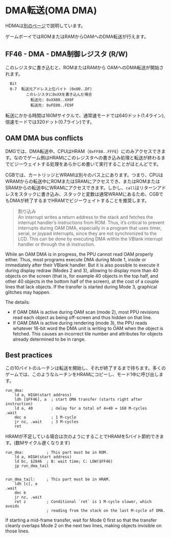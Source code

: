 # DMA転送(OMA DMA)

HDMAは[別のページ](../../cgb/hdma.md)で説明しています。

ゲームボーイではROMまたはRAMからOAMへのDMA転送が行えます。

## FF46 - DMA - DMA制御レジスタ (R/W)

このレジスタに書き込むと、ROMまたはRAMから OAMへのDMA転送が開始されます。

```
  Bit
  0-7  転送元アドレス上位バイト (0x00..DF)
         このレジスタに0xXXを書き込んだ場合
           転送元: 0xXX00..XX9F
           転送先: 0xFE00..FE9F
```

転送にかかる時間は160Mサイクルで、通常速モードでは640ドット(1.4ライン), 倍速モードでは320ドット(0.7ライン)です。

## OAM DMA bus conflicts

DMGでは、DMA転送中、CPUはHRAM（`0xFF80..FFFE`）にのみアクセスできます。なのでゲーム側はHRAMにこのレジスタへの書き込み処理と転送が終わるまでビジーウェイトする処理をあらかじめ書いて実行することがほとんどです。

CGBでは、カートリッジとWRAMは別々のバス上にあります。つまり、CPUはWRAMからの転送中にROMまたはSRAMにアクセスでき、またはROMまたはSRAMからの転送中にWRAMにアクセスできます。しかし、`call`はリターンアドレスをスタックに書き込み、スタックと変数は通常WRAMにあるため、CGBでもDMAが終了するまでHRAMでビジーウェイトすることを推奨します。

> 割り込み  
> An interrupt writes a return address to the stack and fetches the interrupt handler’s instructions from ROM. Thus, it’s critical to prevent interrupts during OAM DMA, especially in a program that uses timer, serial, or joypad interrupts, since they are not synchronized to the LCD. This can be done by executing DMA within the VBlank interrupt handler or through the di instruction.

While an OAM DMA is in progress, the PPU cannot read OAM properly either. Thus, most programs execute DMA during Mode 1, inside or immediately after their VBlank handler. But it is also possible to execute it during display redraw (Modes 2 and 3), allowing to display more than 40 objects on the screen (that is, for example 40 objects in the top half, and other 40 objects in the bottom half of the screen), at the cost of a couple lines that lack objects. If the transfer is started during Mode 3, graphical glitches may happen.

The details:
- If OAM DMA is active during OAM scan (mode 2), most PPU revisions read each object as being off-screen and thus hidden on that line.
- If OAM DMA is active during rendering (mode 3), the PPU reads whatever 16-bit word the DMA unit is writing to OAM when the object is fetched. This causes an incorrect tile number and attributes for objects already determined to be in range.

## Best practices

この10バイトのルーチンは転送を開始し、それが終了するまで待ちます。多くのゲームでは、このようなルーチンをHRAMにコピーし、モード1中に呼び出します。

```assembly
run_dma:
    ld a, HIGH(start address)
    ldh [$FF46], a  ; start DMA transfer (starts right after instruction)
    ld a, 40        ; delay for a total of 4×40 = 160 M-cycles
.wait
    dec a           ; 1 M-cycle
    jr nz, .wait    ; 3 M-cycles
    ret
```

HRAMが不足している場合は次のようにすることでHRAMを5バイト節約できます。(数Mサイクル遅くなります)

```assembly
run_dma:          ; This part must be in ROM.
    ld a, HIGH(start address)
    ld bc, $2846  ; B: wait time; C: LOW($FF46)
    jp run_dma_tail


run_dma_tail:     ; This part must be in HRAM.
    ldh [c], a
.wait
    dec b
    jr nz, .wait
    ret z         ; Conditional `ret` is 1 M-cycle slower, which avoids
                  ; reading from the stack on the last M-cycle of DMA.
```

If starting a mid-frame transfer, wait for Mode 0 first so that the transfer cleanly overlaps Mode 2 on the next two lines, making objects invisible on those lines.
